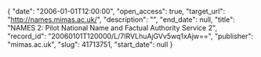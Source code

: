 {
  "date": "2006-01-01T12:00:00", 
  "open_access": true, 
  "target_url": "http://names.mimas.ac.uk/", 
  "description": "", 
  "end_date": null, 
  "title": "NAMES 2: Pilot National Name and Factual Authority Service 2", 
  "record_id": "20060101T120000/L/7IRVLhuAjGVv5wq1xAjw==", 
  "publisher": "mimas.ac.uk", 
  "slug": 41713751, 
  "start_date": null
}

